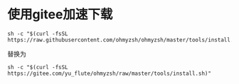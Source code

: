 # 使用gitee加速下载
```
sh -c "$(curl -fsSL https://raw.githubusercontent.com/ohmyzsh/ohmyzsh/master/tools/install.sh)"
```
替换为   
```
sh -c "$(curl -fsSL https://gitee.com/yu_flute/ohmyzsh/raw/master/tools/install.sh)"
```
